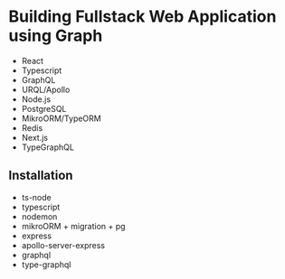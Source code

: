 # Building Fullstack Web Application using Graph

- React
- Typescript
- GraphQL
- URQL/Apollo
- Node.js
- PostgreSQL
- MikroORM/TypeORM
- Redis
- Next.js
- TypeGraphQL


## Installation

- ts-node
- typescript
- nodemon
- mikroORM + migration + pg
- express
- apollo-server-express
- graphql
- type-graphql

